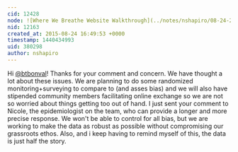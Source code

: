 ```yaml
---
cid: 12428
node: ![Where We Breathe Website Walkthrough](../notes/nshapiro/08-24-2015/where-we-breathe-website-walkthrough)
nid: 12163
created_at: 2015-08-24 16:49:53 +0000
timestamp: 1440434993
uid: 380298
author: nshapiro
---
```


Hi [@btbonval](/profile/btbonval)! Thanks for your comment and concern. We have thought a lot about these issues. We are planning to do some randomized monitoring+surveying to compare to (and asses bias) and we will also have stipended community members facilitating online exchange so we are not so worried about things getting too out of hand. I just sent your comment to Nicole, the epidemiologist on the team, who can provide a longer and more precise response. We won't be able to control for all bias, but we are working to make the data as robust as possible without compromising our grassroots ethos. Also, and i keep having to remind myself of this, the data is just half the story.